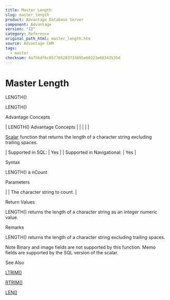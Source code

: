 ```yaml
---
title: Master Length
slug: master_length
product: Advantage Database Server
component: Advantage
version: "12"
category: Reference
original_path_html: master_length.htm
source: Advantage CHM
tags:
  - master
checksum: 4a756df6c857765283733695e60323e68343535d
---
```


# Master Length

LENGTH()

LENGTH()

Advantage Concepts

| LENGTH()  Advantage Concepts |  |  |  |  |

[Scalar](master_supported_scalar_functions.md) function that returns the length of a character string excluding trailing spaces.

| Supported in SQL: | Yes |
| Supported in Navigational: | Yes |

Syntax

LENGTH(<cString>) à nCount

Parameters

| <cString> | The character string to count. |

Return Values

LENGTH() returns the length of a character string as an integer numeric value.

Remarks

LENGTH() returns the length of a character string excluding trailing spaces.

Note Binary and image fields are not supported by this function. Memo fields are supported by the SQL version of the scalar.

See Also

[LTRIM()](master_ltrim.md)

[RTRIM()](master_rtrim.md)

[LEN()](master_len.md)
